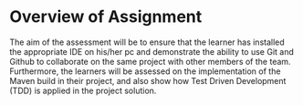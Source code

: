 # Overview of Assignment
The aim of the assessment will be to ensure that the learner has installed the appropriate IDE on his/her pc and demonstrate the ability to use Git and Github to collaborate on the same project with other members of the team. Furthermore, the learners will be assessed on the implementation of the Maven build in their project, and also show how Test Driven Development (TDD) is applied in the project solution.

